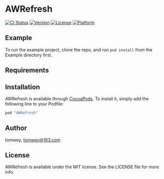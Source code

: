 # AWRefresh

[![CI Status](http://img.shields.io/travis/tomwey/AWRefresh.svg?style=flat)](https://travis-ci.org/tomwey/AWRefresh)
[![Version](https://img.shields.io/cocoapods/v/AWRefresh.svg?style=flat)](http://cocoapods.org/pods/AWRefresh)
[![License](https://img.shields.io/cocoapods/l/AWRefresh.svg?style=flat)](http://cocoapods.org/pods/AWRefresh)
[![Platform](https://img.shields.io/cocoapods/p/AWRefresh.svg?style=flat)](http://cocoapods.org/pods/AWRefresh)

## Example

To run the example project, clone the repo, and run `pod install` from the Example directory first.

## Requirements

## Installation

AWRefresh is available through [CocoaPods](http://cocoapods.org). To install
it, simply add the following line to your Podfile:

```ruby
pod "AWRefresh"
```

## Author

tomwey, tomwey@163.com

## License

AWRefresh is available under the MIT license. See the LICENSE file for more info.
